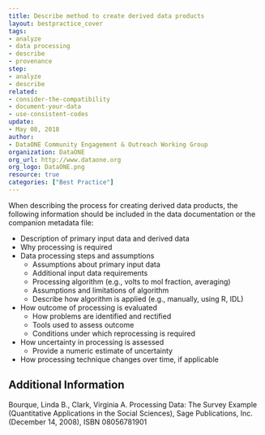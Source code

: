 ```yaml
---
title: Describe method to create derived data products
layout: bestpractice_cover
tags:
- analyze
- data processing
- describe
- provenance
step:
- analyze
- describe
related:
- consider-the-compatibility
- document-your-data
- use-consistent-codes
update:
- May 08, 2018
author:
- DataONE Community Engagement & Outreach Working Group
organization: DataONE
org_url: http://www.dataone.org
org_logo: DataONE.png
resource: true
categories: ["Best Practice"]
---
```



When describing the process for creating derived data products, the following information should be included in the data documentation or the companion metadata file:

- Description of primary input data and derived data
- Why processing is required
- Data processing steps and assumptions
  - Assumptions about primary input data
  - Additional input data requirements
  - Processing algorithm (e.g., volts to mol fraction, averaging)
  - Assumptions and limitations of algorithm
  - Describe how algorithm is applied (e.g., manually, using R, IDL)
- How outcome of processing is evaluated
  - How problems are identified and rectified
  - Tools used to assess outcome
  - Conditions under which reprocessing is required
- How uncertainty in processing is assessed
  - Provide a numeric estimate of uncertainty
- How processing technique changes over time, if applicable

## Additional Information

Bourque, Linda B., Clark, Virginia A. Processing Data: The Survey Example (Quantitative Applications in the Social Sciences), Sage Publications, Inc. (December 14, 2008), ISBN 08056781901
